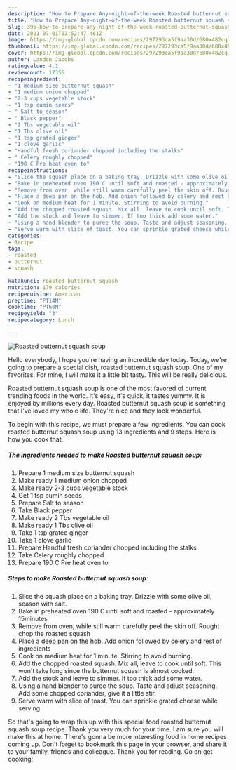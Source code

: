 ```yaml
---
description: "How to Prepare Any-night-of-the-week Roasted butternut squash soup"
title: "How to Prepare Any-night-of-the-week Roasted butternut squash soup"
slug: 395-how-to-prepare-any-night-of-the-week-roasted-butternut-squash-soup
date: 2021-07-01T03:52:47.461Z
image: https://img-global.cpcdn.com/recipes/297293ca5f9aa30d/680x482cq70/roasted-butternut-squash-soup-recipe-main-photo.jpg
thumbnail: https://img-global.cpcdn.com/recipes/297293ca5f9aa30d/680x482cq70/roasted-butternut-squash-soup-recipe-main-photo.jpg
cover: https://img-global.cpcdn.com/recipes/297293ca5f9aa30d/680x482cq70/roasted-butternut-squash-soup-recipe-main-photo.jpg
author: Landon Jacobs
ratingvalue: 4.1
reviewcount: 17355
recipeingredient:
- "1 medium size butternut squash"
- "1 medium onion chopped"
- "2-3 cups vegetable stock"
- "1 tsp cumin seeds"
- " Salt to season"
- " Black pepper"
- "2 Tbs vegetable oil"
- "1 Tbs olive oil"
- "1 tsp grated ginger"
- "1 clove garlic"
- "Handful fresh coriander chopped including the stalks"
- " Celery roughly chopped"
- "190 C Pre heat oven to"
recipeinstructions:
- "Slice the squash place on a baking tray. Drizzle with some olive oil, season with salt."
- "Bake in preheated oven 190 C until soft and roasted - approximately 15minutes"
- "Remove from oven, while still warm carefully peel the skin off. Rought chop the roasted squash"
- "Place a deep pan on the hob. Add onion followed by celery and rest of ingredients"
- "Cook on medium heat for 1 minute. Stirring to avoid burning."
- "Add the chopped roasted squash. Mix all, leave to cook until soft. This won&#39;t take long since the butternut squash is almost cooked."
- "Add the stock and leave to simmer. If too thick add some water."
- "Using a hand blender to puree the soup. Taste and adjust seasoning. Add some chopped coriander, give it a little stir."
- "Serve warm with slice of toast. You can sprinkle grated cheese while serving"
categories:
- Recipe
tags:
- roasted
- butternut
- squash

katakunci: roasted butternut squash 
nutrition: 179 calories
recipecuisine: American
preptime: "PT14M"
cooktime: "PT60M"
recipeyield: "3"
recipecategory: Lunch

---
```



![Roasted butternut squash soup](https://img-global.cpcdn.com/recipes/297293ca5f9aa30d/680x482cq70/roasted-butternut-squash-soup-recipe-main-photo.jpg)

Hello everybody, I hope you're having an incredible day today. Today, we're going to prepare a special dish, roasted butternut squash soup. One of my favorites. For mine, I will make it a little bit tasty. This will be really delicious.

Roasted butternut squash soup is one of the most favored of current trending foods in the world. It's easy, it's quick, it tastes yummy. It is enjoyed by millions every day. Roasted butternut squash soup is something that I've loved my whole life. They're nice and they look wonderful.




To begin with this recipe, we must prepare a few ingredients. You can cook roasted butternut squash soup using 13 ingredients and 9 steps. Here is how you cook that.

<!--inarticleads1-->

##### The ingredients needed to make Roasted butternut squash soup:

1. Prepare 1 medium size butternut squash
1. Make ready 1 medium onion chopped
1. Make ready 2-3 cups vegetable stock
1. Get 1 tsp cumin seeds
1. Prepare  Salt to season
1. Take  Black pepper
1. Make ready 2 Tbs vegetable oil
1. Make ready 1 Tbs olive oil
1. Take 1 tsp grated ginger
1. Take 1 clove garlic
1. Prepare Handful fresh coriander chopped including the stalks
1. Take  Celery roughly chopped
1. Prepare 190 C Pre heat oven to




<!--inarticleads2-->

##### Steps to make Roasted butternut squash soup:

1. Slice the squash place on a baking tray. Drizzle with some olive oil, season with salt.
1. Bake in preheated oven 190 C until soft and roasted - approximately 15minutes
1. Remove from oven, while still warm carefully peel the skin off. Rought chop the roasted squash
1. Place a deep pan on the hob. Add onion followed by celery and rest of ingredients
1. Cook on medium heat for 1 minute. Stirring to avoid burning.
1. Add the chopped roasted squash. Mix all, leave to cook until soft. This won&#39;t take long since the butternut squash is almost cooked.
1. Add the stock and leave to simmer. If too thick add some water.
1. Using a hand blender to puree the soup. Taste and adjust seasoning. Add some chopped coriander, give it a little stir.
1. Serve warm with slice of toast. You can sprinkle grated cheese while serving




So that's going to wrap this up with this special food roasted butternut squash soup recipe. Thank you very much for your time. I am sure you will make this at home. There's gonna be more interesting food in home recipes coming up. Don't forget to bookmark this page in your browser, and share it to your family, friends and colleague. Thank you for reading. Go on get cooking!
